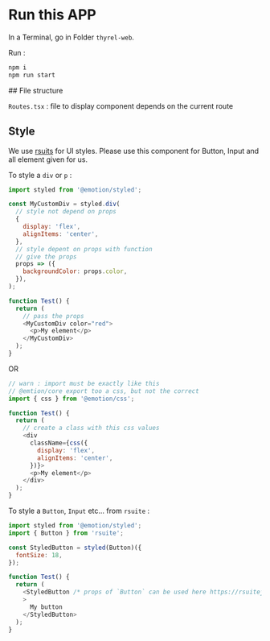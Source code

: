 # Run this APP

In a Terminal, go in Folder `thyrel-web`.

Run :

```bash
npm i
npm run start
```

## File structure

`Routes.tsx` : file to display component depends on the current route

## Style

We use [rsuits](https://rsuitejs.com) for UI styles. Please use this component
for Button, Input and all element given for us.

To style a `div` or `p` :

```js
import styled from '@emotion/styled';

const MyCustomDiv = styled.div(
  // style not depend on props
  {
    display: 'flex',
    alignItems: 'center',
  },
  // style depent on props with function
  // give the props
  props => ({
    backgroundColor: props.color,
  }),
);

function Test() {
  return (
    // pass the props
    <MyCustomDiv color="red">
      <p>My element</p>
    </MyCustomDiv>
  );
}
```

OR

```js
// warn : import must be exactly like this
// @emtion/core export too a css, but not the correct
import { css } from '@emotion/css';

function Test() {
  return (
    // create a class with this css values
    <div
      className={css({
        display: 'flex',
        alignItems: 'center',
      })}>
      <p>My element</p>
    </div>
  );
}
```

To style a `Button`, `Input` etc... from `rsuite` :

```js
import styled from '@emotion/styled';
import { Button } from 'rsuite';

const StyledButton = styled(Button)({
  fontSize: 18,
});

function Test() {
  return (
    <StyledButton /* props of `Button` can be used here https://rsuitejs.com/components/button/*/
    >
      My button
    </StyledButton>
  );
}
```
